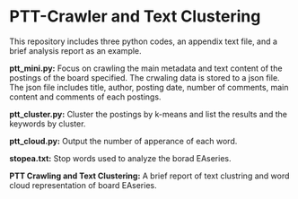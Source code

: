 # PTT-Crawler and Text Clustering
This repository includes three python codes, an appendix text file, and a brief analysis report as an example.

**ptt\_mini.py:** Focus on crawling the main metadata and text content of the postings of the board specified. The crwaling data is stored to a json file. The json file includes title, author, posting date, number of comments, main content and comments of each postings.

**ptt\_cluster.py:** Cluster the postings by k-means and list the results and the keywords by cluster.

**ptt\_cloud.py:** Output the number of apperance of each word.


**stopea.txt:** Stop words used to analyze the borad EAseries.  

**PTT Crawling and Text Clustering:** A brief report of text clustring and word cloud representation of board EAseries.
